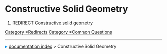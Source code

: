 # Constructive Solid Geometry
1.  REDIRECT [Constructive solid geometry](Constructive_solid_geometry.md)



[Category   *Redirects](Category_Redirects.md) [Category   *Common Questions](Category_Common_Questions.md)



---
![](images/Right_arrow.png) [documentation index](../README.md) > Constructive Solid Geometry
